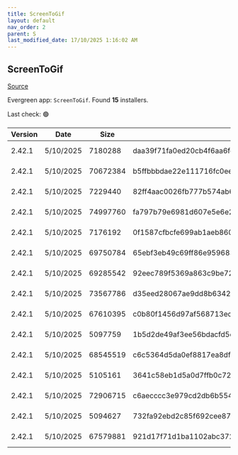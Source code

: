 ```yaml
---
title: ScreenToGif
layout: default
nav_order: 2
parent: S
last_modified_date: 17/10/2025 1:16:02 AM
---
```


## ScreenToGif

[Source](https://github.com/NickeManarin/ScreenToGif)

Evergreen app: `ScreenToGif`. Found **15** installers.

Last check: 🟢

| Version | Date      | Size     | Sha256                                                           | Architecture | InstallerType | Type | URI                                                                                                                                                                                                                                  |
| ------- | --------- | -------- | ---------------------------------------------------------------- | ------------ | ------------- | ---- | ------------------------------------------------------------------------------------------------------------------------------------------------------------------------------------------------------------------------------------ |
| 2.42.1  | 5/10/2025 | 7180288  | daa39f71fa0ed20cb4f6aa6fd9441e835eed0c7a27480bcd0e3ae1bd05e1eb4c | ARM64        | Default       | msi  | [https://github.com/NickeManarin/ScreenToGif/releases/download/2.42.1/ScreenToGif.2.42.1.Light.Setup.Arm64.msi](https://github.com/NickeManarin/ScreenToGif/releases/download/2.42.1/ScreenToGif.2.42.1.Light.Setup.Arm64.msi)       |
| 2.42.1  | 5/10/2025 | 70672384 | b5ffbbbdae22e111716fc0ee0b265db63c3af9edd4b6fb1af9ac31bf530f3b4c | ARM64        | Default       | msi  | [https://github.com/NickeManarin/ScreenToGif/releases/download/2.42.1/ScreenToGif.2.42.1.Setup.Arm64.msi](https://github.com/NickeManarin/ScreenToGif/releases/download/2.42.1/ScreenToGif.2.42.1.Setup.Arm64.msi)                   |
| 2.42.1  | 5/10/2025 | 7229440  | 82ff4aac0026fb777b574ab6d10d81516d968ac73e8d20ad90560e6873a0819c | x64          | Default       | msi  | [https://github.com/NickeManarin/ScreenToGif/releases/download/2.42.1/ScreenToGif.2.42.1.Light.Setup.x64.msi](https://github.com/NickeManarin/ScreenToGif/releases/download/2.42.1/ScreenToGif.2.42.1.Light.Setup.x64.msi)           |
| 2.42.1  | 5/10/2025 | 74997760 | fa797b79e6981d607e5e6e2301a66a9871734357c9f5bfad00391531981d2340 | x64          | Default       | msi  | [https://github.com/NickeManarin/ScreenToGif/releases/download/2.42.1/ScreenToGif.2.42.1.Setup.x64.msi](https://github.com/NickeManarin/ScreenToGif/releases/download/2.42.1/ScreenToGif.2.42.1.Setup.x64.msi)                       |
| 2.42.1  | 5/10/2025 | 7176192  | 0f1587cfbcfe699ab1aeb8601eba7f77efb227d92a0e1e7dff15f1c365e1f583 | x86          | Default       | msi  | [https://github.com/NickeManarin/ScreenToGif/releases/download/2.42.1/ScreenToGif.2.42.1.Light.Setup.x86.msi](https://github.com/NickeManarin/ScreenToGif/releases/download/2.42.1/ScreenToGif.2.42.1.Light.Setup.x86.msi)           |
| 2.42.1  | 5/10/2025 | 69750784 | 65ebf3eb49c69ff86e959683e494c2c54ead935b4384796cae55a4bf6527b9e9 | x86          | Default       | msi  | [https://github.com/NickeManarin/ScreenToGif/releases/download/2.42.1/ScreenToGif.2.42.1.Setup.x86.msi](https://github.com/NickeManarin/ScreenToGif/releases/download/2.42.1/ScreenToGif.2.42.1.Setup.x86.msi)                       |
| 2.42.1  | 5/10/2025 | 69285542 | 92eec789f5369a863c9be723fa547f4381ac7b5dff408a3a68ba60d8ec53dc77 | ARM64        | Default       | msix | [https://github.com/NickeManarin/ScreenToGif/releases/download/2.42.1/ScreenToGif.2.42.1.Package.arm64.msix](https://github.com/NickeManarin/ScreenToGif/releases/download/2.42.1/ScreenToGif.2.42.1.Package.arm64.msix)             |
| 2.42.1  | 5/10/2025 | 73567786 | d35eed28067ae9dd8b6342b6155a01231c42186115af821c584decb4b26ec727 | x64          | Default       | msix | [https://github.com/NickeManarin/ScreenToGif/releases/download/2.42.1/ScreenToGif.2.42.1.Package.x64.msix](https://github.com/NickeManarin/ScreenToGif/releases/download/2.42.1/ScreenToGif.2.42.1.Package.x64.msix)                 |
| 2.42.1  | 5/10/2025 | 67610395 | c0b80f1456d97af568713edcfb26ae133108070649e63a495d41b99eda30a50e | x86          | Default       | msix | [https://github.com/NickeManarin/ScreenToGif/releases/download/2.42.1/ScreenToGif.2.42.1.Package.x86.msix](https://github.com/NickeManarin/ScreenToGif/releases/download/2.42.1/ScreenToGif.2.42.1.Package.x86.msix)                 |
| 2.42.1  | 5/10/2025 | 5097759  | 1b5d2de49af3ee56bdacfd5e1c4596475bda8c2fca7c0d617d111e92c6006881 | ARM64        | Portable      | zip  | [https://github.com/NickeManarin/ScreenToGif/releases/download/2.42.1/ScreenToGif.2.42.1.Light.Portable.Arm64.zip](https://github.com/NickeManarin/ScreenToGif/releases/download/2.42.1/ScreenToGif.2.42.1.Light.Portable.Arm64.zip) |
| 2.42.1  | 5/10/2025 | 68545519 | c6c5364d5da0ef8817ea8dfd9d3f5707b478c7eeaa8646db16d161e864c9dae6 | ARM64        | Portable      | zip  | [https://github.com/NickeManarin/ScreenToGif/releases/download/2.42.1/ScreenToGif.2.42.1.Portable.Arm64.zip](https://github.com/NickeManarin/ScreenToGif/releases/download/2.42.1/ScreenToGif.2.42.1.Portable.Arm64.zip)             |
| 2.42.1  | 5/10/2025 | 5105161  | 3641c58eb1d5a0d7ffb0c7293d3d0ac702331996d645de7e539c02498a6daf64 | x64          | Portable      | zip  | [https://github.com/NickeManarin/ScreenToGif/releases/download/2.42.1/ScreenToGif.2.42.1.Light.Portable.x64.zip](https://github.com/NickeManarin/ScreenToGif/releases/download/2.42.1/ScreenToGif.2.42.1.Light.Portable.x64.zip)     |
| 2.42.1  | 5/10/2025 | 72906715 | c6aecccc3e979cd2db6b5548969b46ba4ccabfb0f367de213f0c49a606a640c3 | x64          | Portable      | zip  | [https://github.com/NickeManarin/ScreenToGif/releases/download/2.42.1/ScreenToGif.2.42.1.Portable.x64.zip](https://github.com/NickeManarin/ScreenToGif/releases/download/2.42.1/ScreenToGif.2.42.1.Portable.x64.zip)                 |
| 2.42.1  | 5/10/2025 | 5094627  | 732fa92ebd2c85f692cee87b6fcd45ee23701a8e775b8d783c071f674eb6d39b | x86          | Portable      | zip  | [https://github.com/NickeManarin/ScreenToGif/releases/download/2.42.1/ScreenToGif.2.42.1.Light.Portable.x86.zip](https://github.com/NickeManarin/ScreenToGif/releases/download/2.42.1/ScreenToGif.2.42.1.Light.Portable.x86.zip)     |
| 2.42.1  | 5/10/2025 | 67579881 | 921d17f71d1ba1102abc372efebd21359307401ebdb47046a701a3b20da755b2 | x86          | Portable      | zip  | [https://github.com/NickeManarin/ScreenToGif/releases/download/2.42.1/ScreenToGif.2.42.1.Portable.x86.zip](https://github.com/NickeManarin/ScreenToGif/releases/download/2.42.1/ScreenToGif.2.42.1.Portable.x86.zip)                 |
